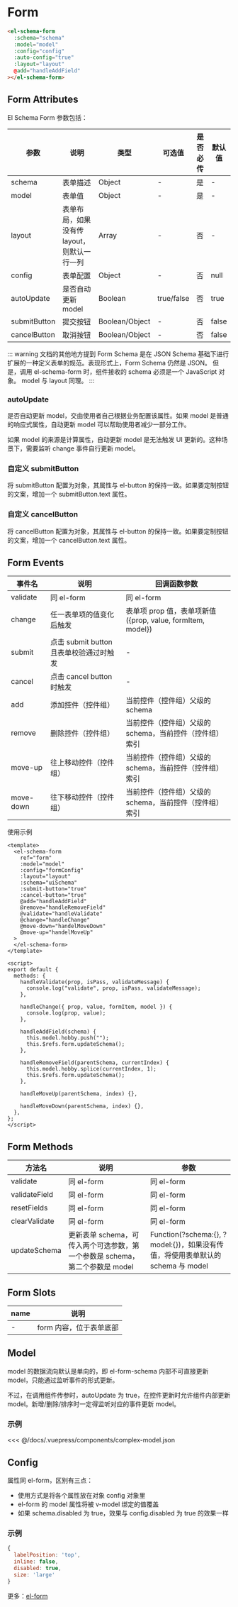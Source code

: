 # Form

```html
<el-schema-form
  :schema="schema"
  :model="model"
  :config="config"
  :auto-config="true"
  :layout="layout"
  @add="handleAddField"
></el-schema-form>
```

## Form Attributes

El Schema Form 参数包括：

| 参数       | 说明                                        | 类型    | 可选值     | 是否必传 | 默认值 |
| ---------- | ------------------------------------------- | ------- | ---------- | -------- | ------ |
| schema     | 表单描述                                    | Object  | -          | 是       | -      |
| model      | 表单值                                      | Object  | -          | 是       | -      |
| layout     | 表单布局，如果没有传 layout，则默认一行一列 | Array   | -          | 否       | -      |
| config     | 表单配置                                    | Object  | -          | 否       | null   |
| autoUpdate | 是否自动更新 model                          | Boolean | true/false | 否       | true  |
| submitButton | 提交按钮                          | Boolean/Object | - | 否       | false  |
| cancelButton | 取消按钮                          | Boolean/Object | - | 否       | false  |


::: warning
文档的其他地方提到 Form Schema 是在 JSON Schema 基础下进行扩展的一种定义表单的规范。表现形式上，Form Schema 仍然是 JSON。
但是，调用 el-schema-form 时，组件接收的 schema 必须是一个 JavaScript 对象。
model 与 layout 同理。
:::

### autoUpdate

是否自动更新 model，交由使用者自己根据业务配置该属性。如果 model 是普通的响应式属性，自动更新 model 可以帮助使用者减少一部分工作。

如果 model 的来源是计算属性，自动更新 model 是无法触发 UI 更新的。这种场景下，需要监听 change 事件自行更新 model。

### 自定义 submitButton

将 submitButton 配置为对象，其属性与 el-button 的保持一致。如果要定制按钮的文案，增加一个 submitButton.text 属性。

### 自定义 cancelButton

将 cancelButton 配置为对象，其属性与 el-button 的保持一致。如果要定制按钮的文案，增加一个 cancelButton.text 属性。


## Form Events

| 事件名          | 说明                     | 回调函数参数                                                |
| --------------- | ------------------------ | ------------------------------------------------------- |
| validate        | 同 el-form               | 同 el-form                                              |
| change          | 任一表单项的值变化后触发 | 表单项 prop 值，表单项新值 ({prop, value, formItem, model})                              |
| submit          | 点击 submit button 且表单校验通过时触发 | -                              |
| cancel          | 点击 cancel button 时触发 | -                              |
| add       | 添加控件（控件组）       | 当前控件（控件组）父级的 schema                         |
| remove    | 删除控件（控件组）       | 当前控件（控件组）父级的 schema，当前控件（控件组）索引 |
| move-up   | 往上移动控件（控件组）   | 当前控件（控件组）父级的 schema，当前控件（控件组）索引 |
| move-down | 往下移动控件（控件组）   | 当前控件（控件组）父级的 schema，当前控件（控件组）索引 |

使用示例

```vue
<template>
  <el-schema-form
    ref="form"
    :model="model"
    :config="formConfig"
    :layout="layout"
    :schema="uiSchema"
    :submit-button="true"
    :cancel-button="true"
    @add="handleAddField"
    @remove="handleRemoveField"
    @validate="handleValidate"
    @change="handleChange"
    @move-down="handelMoveDown"
    @move-up="handelMoveUp"
  >
  </el-schema-form>
</template>

<script>
export default {
  methods: {
    handleValidate(prop, isPass, validateMessage) {
      console.log("validate", prop, isPass, validateMessage);
    },

    handleChange({ prop, value, formItem, model }) {
      console.log(prop, value);
    },

    handleAddField(schema) {
      this.model.hobby.push("");
      this.$refs.form.updateSchema();
    },

    handleRemoveField(parentSchema, currentIndex) {
      this.model.hobby.splice(currentIndex, 1);
      this.$refs.form.updateSchema();
    },

    handleMoveUp(parentSchema, index) {},

    handleMoveDown(parentSchema, index) {},
  },
};
</script>
```

## Form Methods

| 方法名        | 说明                                                         | 参数                            |
| ------------- | ------------------------------------------------------------ | ------------------------------- |
| validate      | 同 el-form                                                   | 同 el-form                      |
| validateField | 同 el-form                                                   | 同 el-form                      |
| resetFields   | 同 el-form                                                   | 同 el-form                      |
| clearValidate | 同 el-form                                                   | 同 el-form                      |
| updateSchema  | 更新表单 schema，可传入两个可选参数，第一个参数是 schema，第二个参数是 model | Function(?schema:{}, ?model:{})，如果没有传值，将使用表单默认的 schema 与 model |

## Form Slots

| name | 说明                    |
| ---- | ----------------------- |
| -    | form 内容，位于表单底部 |


## Model

model 的数据流向默认是单向的，即 el-form-schema 内部不可直接更新 model，只能通过监听事件的形式更新。

不过，在调用组件传参时，autoUpdate 为 true，在控件更新时允许组件内部更新 model。新增/删除/排序时一定得监听对应的事件更新 model。

### 示例

<<< @/docs/.vuepress/components/complex-model.json

## Config

属性同 el-form，区别有三点：
- 使用方式是将各个属性放在对象 config 对象里
- el-form 的 model 属性将被 v-model 绑定的值覆盖
- 如果 schema.disabled 为 true，效果与 config.disabled 为 true 的效果一样

### 示例

```javascript
{
  labelPosition: 'top',
  inline: false,
  disabled: true,
  size: 'large'
}
```

更多：[el-form](https://element.eleme.cn/#/zh-CN/component/form)
